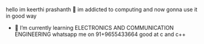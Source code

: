  hello im keerthi prashanth
👀  im addicted to computing and now gonna use it in good way
- 🌱 I’m currently learning ELECTRONICS AND COMMUNICATION ENGINEERING 
     whatsapp me on 91+9655433664
     good at c and c++
